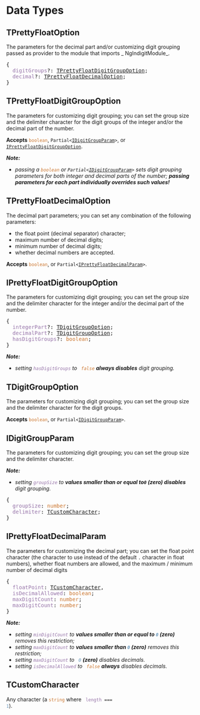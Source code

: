 # Data Types

## TPrettyFloatOption

The parameters for the decimal part and/or customizing digit grouping passed as provider to the module that imports _
NgIndigitModule_.

<pre>
{
  <span style="color: #9876AA;">digitGroups</span>?: <a href="#TPrettyFloatDigitGroupOption">TPrettyFloatDigitGroupOption</a>;
  <span style="color: #9876AA;">decimal</span>?: <a href="#TPrettyFloatDecimalOption">TPrettyFloatDecimalOption</a>;
}
</pre>

## TPrettyFloatDigitGroupOption

The parameters for customizing digit grouping; you can set the group size and the delimiter character for the digit
groups of the integer and/or the decimal part of the number.

__Accepts__
<code><span style="color: #CC7832;">boolean</span></code>,
<code>Partial<<a href="docs/data-types.md#IPrettyFloatDigitGroupOption" target="_blank">IDigitGroupParam</a>></code>, or
<code><a href="#IPrettyFloatDigitGroupOption" target="_blank">IPrettyFloatDigitGroupOption</a></code>.

___Note:___

* _passing a
  <code><span style="color: #CC7832;">boolean</span></code>
  or
  <code>Partial<<a href="docs/data-types.md#IPrettyFloatDigitGroupOption" target="_blank">IDigitGroupParam</a>></code>
  sets digit grouping parameters for both integer and decimal parts of the number; __passing parameters for each part
  individually overrides such values!___

## TPrettyFloatDecimalOption

The decimal part parameters; you can set any combination of the following parameters:

* the float point (decimal separator) character;
* maximum number of decimal digits;
* minimum number of decimal digits;
* whether decimal numbers are accepted.

__Accepts__
<code><span style="color: #CC7832;">boolean</span></code>, or
<code>Partial<<a href="#IPrettyFloatDecimalParam" target="_blank">IPrettyFloatDecimalParam</a>></code>.

## IPrettyFloatDigitGroupOption

The parameters for customizing digit grouping; you can set the group size and the delimiter character for the integer
and/or the decimal part of the number.

<pre>
{
  <span style="color: #9876AA;">integerPart</span>?: <a href="#TDigitGroupOption">TDigitGroupOption</a>;
  <span style="color: #9876AA;">decimalPart</span>?: <a href="#TDigitGroupOption">TDigitGroupOption</a>;
  <span style="color: #9876AA;">hasDigitGroups</span>?: <span style="color: #CC7832;">boolean</span>;
}
</pre>

___Note:___

* _setting <code><span style="color: #9876AA;">hasDigitGroups</span></code> to <code><span style="color: #CC7832;">
  false</span></code>
  __always disables__ digit grouping._

## TDigitGroupOption

The parameters for customizing digit grouping; you can set the group size and the delimiter character for the digit
groups.

__Accepts__
<code><span style="color: #CC7832;">boolean</span></code>, or
<code>Partial<<a href="docs/data-types.md#IPrettyFloatDigitGroupOption" target="_blank">IDigitGroupParam</a>></code>.

## IDigitGroupParam

The parameters for customizing digit grouping; you can set the group size and the delimiter character.

___Note:___

* _setting <code><span style="color: #9876AA;">groupSize</span></code> to __values smaller than or equal to`0` (zero)
  disables__
  digit grouping._

<pre>
{
  <span style="color: #9876AA;">groupSize</span>: <span style="color: #CC7832;">number</span>;
  <span style="color: #9876AA;">delimiter</span>: <a href="#TCustomCharacter">TCustomCharacter</a>;
}
</pre>

## IPrettyFloatDecimalParam

The parameters for customizing the decimal part; you can set the float point character (the character to use instead of
the default `.` character in float numbers), whether float numbers are allowed, and the maximum / minimum number of
decimal digits

<pre>
{
  <span style="color: #9876AA;">floatPoint</span>: <a href="#TCustomCharacter">TCustomCharacter</a>,
  <span style="color: #9876AA;">isDecimalAllowed</span>: <span style="color: #CC7832;">boolean</span>;
  <span style="color: #9876AA;">maxDigitCount</span>: <span style="color: #CC7832;">number</span>;
  <span style="color: #9876AA;">maxDigitCount</span>: <span style="color: #CC7832;">number</span>;
}
</pre>
___Note:___

* _setting <code><span style="color: #9876AA;">minDigitCount</span></code> to __values smaller than or equal
  to <code><span style="color: #6897BB;">0</span></code> (zero)__ removes this restriction;_
* _setting <code><span style="color: #9876AA;">maxDigitCount</span></code> to __values smaller
  than <code><span style="color: #6897BB;">0</span></code> (zero)__ removes this restriction;_
* _setting <code><span style="color: #9876AA;">maxDigitCount</span></code> to <code><span style="color: #6897BB;">
  0</span></code> __(zero)__ disables decimals._
* _setting <code><span style="color: #9876AA;">isDecimalAllowed</span></code> to <code><span style="color: #CC7832;">
  false</span></code> __always__ disables decimals._

## TCustomCharacter

Any character (a <code><span style="color: #CC7832;">string</span></code> where <code><span style="color: #9876AA;">
length</span> === <span style="color: #6897BB;">1</span></code>).


